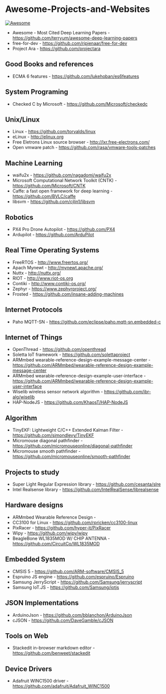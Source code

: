# Awesome-Projects-and-Websites
[![Awesome](https://cdn.rawgit.com/sindresorhus/awesome/d7305f38d29fed78fa85652e3a63e154dd8e8829/media/badge.svg)](https://github.com/sindresorhus/awesome)
* Awesome - Most Cited Deep Learning Papers - https://github.com/terryum/awesome-deep-learning-papers
* free-for-dev - https://github.com/ripienaar/free-for-dev
* Project Ara - https://github.com/projectara

Good Books and references
-------------------------
* ECMA 6 features - https://github.com/lukehoban/es6features

System Programing
-----------------

* Checked C by Microsoft - https://github.com/Microsoft/checkedc

Unix/Linux
----------

* Linux - https://github.com/torvalds/linux
* eLinux - http://elinux.org
* Free Eletrons Linux source browser - http://lxr.free-electrons.com/
* Open vmware patch - https://github.com/rasa/vmware-tools-patches
 

Machine Learning
----------------

* waifu2x - https://github.com/nagadomi/waifu2x
* Microsoft Computational Network Toolkit (CNTK) - https://github.com/Microsoft/CNTK
* Caffe: a fast open framework for deep learning - https://github.com/BVLC/caffe
* libsvm - https://github.com/cjlin1/libsvm

Robotics
--------

* PX4 Pro Drone Autopilot - https://github.com/PX4
* Ardupilot - https://github.com/ArduPilot

Real Time Operating Systems
---------------------------

* FreeRTOS - http://www.freertos.org/
* Apach Mynewt - http://mynewt.apache.org/
* Nuttx - http://nuttx.org/
* RIOT - http://www.riot-os.org
* Contiki - http://www.contiki-os.org/
* Zephyr - https://www.zephyrproject.org/
* Frosted - https://github.com/insane-adding-machines

Internet Protocols
------------------

* Paho MQTT-SN - https://github.com/eclipse/paho.mqtt-sn.embedded-c

Internet of Things
------------------

* OpenThread - https://github.com/openthread
* Soletta IoT framework - https://github.com/solettaproject
* ARMmbed wearable-reference-design-example-message-center - https://github.com/ARMmbed/wearable-reference-design-example-message-center
* ARMmbed wearable-reference-design-example-user-interface - https://github.com/ARMmbed/wearable-reference-design-example-user-interface
* Wiselib wireless sensor network algorithm - https://github.com/ibr-alg/wiselib
* HAP-NodeJS - https://github.com/KhaosT/HAP-NodeJS

Algorithm
---------

* TinyEKF: Lightweight C/C++ Extended Kalman Filter - https://github.com/simondlevy/TinyEKF
* Micromouse diagonal pathfinder - https://github.com/micromouseonline/diagonal-pathfinder
* Micromouse smooth pathfinder - https://github.com/micromouseonline/smooth-pathfinder

Projects to study
-----------------
* Super Light Regular Expression library - https://github.com/cesanta/slre
* Intel Realsense library - https://github.com/IntelRealSense/librealsense

Hardware designs
------------------

* ARMmbed Wearable Reference Design - 
* CC3100 for Linux - https://github.com/rpricken/cc3100-linux
* PixRacer - https://github.com/hyper-it/PixRacer
* Wipy - https://github.com/wipy/wipy
* BeagleBone WL1835MOD W/ CHIP ANTENNA - https://github.com/CircuitCo/WL1835MOD

Embedded System
---------------
* CMSIS 5 - https://github.com/ARM-software/CMSIS_5
* Espruino JS engine - https://github.com/espruino/Espruino
* Samsung JerryScript - https://github.com/Samsung/jerryscript
* Samsung IoT.JS - https://github.com/Samsung/iotjs

JSON Implementations
--------------------

* ArduinoJson - https://github.com/bblanchon/ArduinoJson
* cJSON - https://github.com/DaveGamble/cJSON


Tools on Web
--------------

* Stackedit in-browser markdown editor - https://github.com/benweet/stackedit

Device Drivers
--------------

* Adafruit WINC1500 driver - https://github.com/adafruit/Adafruit_WINC1500
